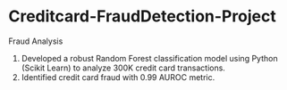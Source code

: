 # Creditcard-FraudDetection-Project
Fraud Analysis

1. Developed a robust Random Forest classification model using Python (Scikit Learn) to analyze 300K credit card transactions.
2. Identified credit card fraud with 0.99 AUROC metric.
